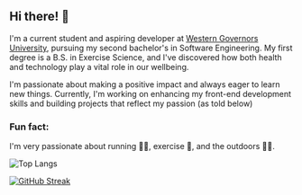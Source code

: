 ## Hi there! 👋

I'm a current student and aspiring developer at [Western Governors University](https://www.wgu.edu/), pursuing my second bachelor's in Software Engineering. My first degree is a B.S. in Exercise Science, and I've discovered how both health and technology play a vital role in our wellbeing.

I'm passionate about making a positive impact and always eager to learn new things. Currently, I'm working on enhancing my front-end development skills and building projects that reflect my passion (as told below)

### Fun fact:  
I'm very passionate about running 🏃‍♂️, exercise 💪, and the outdoors 🌲🌞.

![Top Langs](https://github-readme-stats.vercel.app/api/top-langs/?username=jordycg&layout=compact)

[![GitHub Streak](https://github-readme-streak-stats.herokuapp.com/?user=jordycg)](https://git.io/streak-stats)


<!--
**jordycg/jordycg** is a ✨ _special_ ✨ repository because its `README.md` (this file) appears on your GitHub profile.

Here are some ideas to get you started:

- 🔭 I’m currently working on ...
- 🌱 I’m currently learning ...
- 👯 I’m looking to collaborate on ...
- 🤔 I’m looking for help with ...
- 💬 Ask me about ...
- 📫 How to reach me: ...
- 😄 Pronouns: ...
- ⚡ Fun fact: ...
-->
